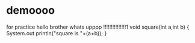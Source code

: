 # demoooo
for practice
hello brother
whats upppp !!!!!!!!!!!!!!!1
void square(int a,int b)
{
System.out.println("square is "+(a+b));
}
